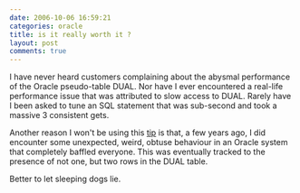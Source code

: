```yaml
---
date: 2006-10-06 16:59:21
categories: oracle
title: is it really worth it ?
layout: post
comments: true
---
```

I have never heard customers complaining about the abysmal performance
of the Oracle pseudo-table DUAL. Nor have I ever encountered a real-life
performance issue that was attributed to slow access to DUAL. Rarely
have I been asked to tune an SQL statement that was sub-second and took
a massive 3 consistent gets.

Another reason I won't be using this
[tip](http://searchoracle.techtarget.com/tip/0,289483,sid41_gci1213636,00.html)
is that, a few years ago, I did encounter some unexpected, weird, obtuse
behaviour in an Oracle system that completely baffled everyone. This was
eventually tracked to the presence of not one, but two rows in the DUAL
table.

Better to let sleeping dogs lie.
